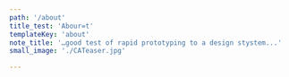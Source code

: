 ```yaml
---
path: '/about'
title_test: 'Abour=t'
templateKey: 'about'
note_title: '…good test of rapid prototyping to a design stystem...'
small_image: './CATeaser.jpg'

---
```


